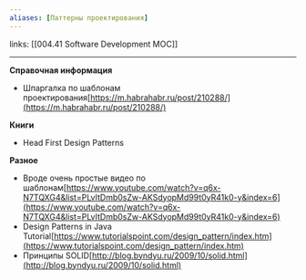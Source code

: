 ```yaml
---
aliases: [Паттерны проектирования]
---
```

links:  [[004.41 Software Development MOC]]

---


**Справочная информация**

- Шпаргалка по шаблонам проектирования[https://m.habrahabr.ru/post/210288/](https://m.habrahabr.ru/post/210288/)

**Книги**

- Head First Design Patterns

**Разное**

- Вроде очень простые видео по шаблонам[https://www.youtube.com/watch?v=q6x-N7TQXG4&list=PLvItDmb0sZw-AKSdyopMd99t0yR41k0-y&index=6](https://www.youtube.com/watch?v=q6x-N7TQXG4&list=PLvItDmb0sZw-AKSdyopMd99t0yR41k0-y&index=6)
- Design Patterns in Java Tutorial[https://www.tutorialspoint.com/design_pattern/index.htm](https://www.tutorialspoint.com/design_pattern/index.htm)
- Принципы SOLID[http://blog.byndyu.ru/2009/10/solid.html](http://blog.byndyu.ru/2009/10/solid.html)
